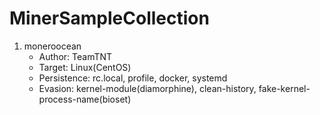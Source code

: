 # MinerSampleCollection

1. moneroocean
    - Author: TeamTNT
    - Target: Linux(CentOS)
    - Persistence: rc.local, profile, docker, systemd
    - Evasion: kernel-module(diamorphine), clean-history, fake-kernel-process-name(bioset)